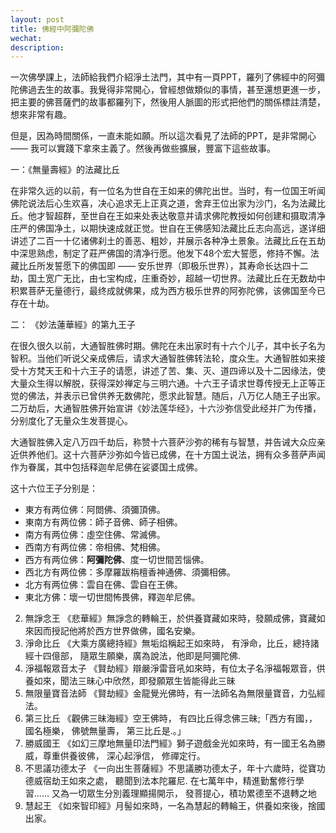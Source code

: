 ```yaml
---
layout: post
title: 佛經中阿彌陀佛
wechat: 
description: 
---
```


一次佛學課上，法師給我們介紹淨土法門，其中有一頁PPT，羅列了佛經中的阿彌陀佛過去生的故事。我覺得非常開心，曾經想做類似的事情，甚至還想更進一步，把主要的佛菩薩們的故事都羅列下，然後用人脈圖的形式把他們的關係標註清楚，想來非常有趣。

但是，因為時間關係，一直未能如願。所以這次看見了法師的PPT，是非常開心 —— 我可以實踐下拿來主義了。然後再做些擴展，豐富下這些故事。

一：《無量壽經》的法藏比丘
   
在非常久远的以前，有一位名为世自在王如来的佛陀出世。当时，有一位国王听闻佛陀说法后心生欢喜，决心追求无上正真之道，舍弃王位出家为沙门，名为法藏比丘。他才智超群，至世自在王如来处表达敬意并请求佛陀教授如何创建和摄取清净庄严的佛国净土，以期快速成就正觉。世自在王佛感知法藏比丘志向高远，遂详细讲述了二百一十亿诸佛刹土的善恶、粗妙，并展示各种净土景象。法藏比丘在五劫中深思熟虑，制定了莊严佛国的清净行愿。他发下48个宏大誓愿，修持不懈。法藏比丘所发誓愿下的佛国即 —— 安乐世界（即极乐世界），其寿命长达四十二劫，国土宽广无比，由七宝构成，庄重奇妙，超越一切世界。法藏比丘在无数劫中积累菩萨无量德行，最终成就佛果，成为西方极乐世界的阿弥陀佛，该佛国至今已存在十劫。

二： 《妙法蓮華經》的第九王子

在很久很久以前，大通智胜佛时期。佛陀在未出家时有十六个儿子，其中长子名为智积。当他们听说父亲成佛后，请求大通智胜佛转法轮，度众生。大通智胜如来接受十方梵天王和十六王子的请愿，讲述了苦、集、灭、道四谛以及十二因缘法，使大量众生得以解脱，获得深妙禅定与三明六通。十六王子请求世尊传授无上正等正觉的佛法，并表示已曾供养无数佛陀，愿求此智慧。随后，八万亿人随王子出家。二万劫后，大通智胜佛开始宣讲《妙法莲华经》，十六沙弥信受此经并广为传播，分别度化了无量众生发菩提心。

大通智胜佛入定八万四千劫后，称赞十六菩萨沙弥的稀有与智慧，并告诫大众应亲近供养他们。这十六菩萨沙弥如今皆已成佛，在十方国土说法，拥有众多菩萨声闻作为眷属，其中包括释迦牟尼佛在娑婆国土成佛。

这十六位王子分别是：
* 東方有两位佛：阿閦佛、須彌頂佛。
* 東南方有两位佛：師子音佛、師子相佛。
* 南方有两位佛：虛空住佛、常滅佛。
* 西南方有两位佛：帝相佛、梵相佛。
* 西方有两位佛：**阿彌陀佛**、度一切世間苦惱佛。
* 西北方有两位佛：多摩羅跋栴檀香神通佛、須彌相佛。
* 北方有两位佛：雲自在佛、雲自在王佛。
* 東北方佛：壞一切世間怖畏佛，釋迦牟尼佛。


2. 無諍念王 《悲華經》無諍念的轉輪王，於供養寶藏如來時，發願成佛，寶藏如來因而授記他將於西方世界做佛，國名安樂。
3. 淨命比丘 《大乘方廣總持經》無垢焰稱起王如來時， 有淨命，比丘，總持諸經十四億部， 隨眾生願樂，廣為說法，他即是阿彌陀佛.
4. 淨福報眾音太子 《賢劫經》辯嚴淨雷音吼如來時，有位太子名淨福報眾音，供養如來，聞法三昧心中欣然，即發願眾生皆能得此三昧
5. 無限量寶音法師 《賢劫經》金龍覺光佛時，有一法師名為無限量寶音，力弘經法。
6. 第三比丘 《觀佛三昧海經》空王佛時， 有四比丘得念佛三昧;「西方有國，，國名極樂， 佛號無量壽， 第三比丘是.。」
7.  勝威國王 《如幻三摩地無量印法門經》獅子遊戲金光如來時，有一國王名為勝威，尊重供養彼佛， 深心起淨信， 修禪定行。
8.  不思議功德太子 《一向出生菩薩經》不思議勝功德太子，年十六歲時，從寶功德威宿劫王如來之處， 聽聞到法本陀羅尼. 在七萬年中，精進勤奮修行學習...... 又為一切眾生分別義理顯揚開示， 發菩提心，積功累德至不退轉之地
9.  慧起王 《如來智印經》月髻如來時，一名為慧起的轉輪王，供養如來後，捨國出家。  

